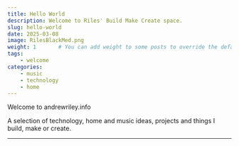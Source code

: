 ```yaml
---
title: Hello World
description: Welcome to Riles' Build Make Create space. 
slug: hello-world
date: 2025-03-08
image: RilesBlackMed.png
weight: 1       # You can add weight to some posts to override the default sorting (date descending)
tags: 
    - welcome
categories:
    - music
    - technology
    - home
---
```


Welcome to andrewriley.info 

A selection of technology, home and music ideas, projects and things I build, make or create.

---